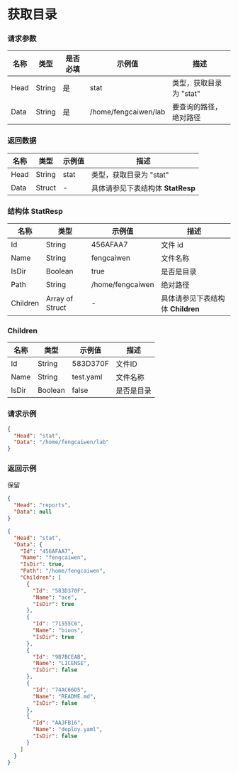 # 获取目录

### 请求参数

| 名称   | 类型     | 是否必填 | 示例值                  | 描述              |
|------|--------|------|----------------------|-----------------|
| Head | String | 是    | stat                 | 类型，获取目录为 "stat" |
| Data | String | 是    | /home/fengcaiwen/lab | 要查询的路径，绝对路径     |

### 返回数据

| 名称   | 类型     | 示例值  | 描述                      |
|------|--------|------|-------------------------|
| Head | String | stat | 类型，获取目录为 "stat"         |
| Data | Struct | -    | 具体请参见下表结构体 **StatResp** |

### 结构体 StatResp

| 名称       | 类型              | 示例值              | 描述                      |
|----------|-----------------|------------------|-------------------------|
| Id       | String          | 456AFAA7         | 文件 id                   |
| Name     | String          | fengcaiwen       | 文件名称                    |
| IsDir    | Boolean         | true             | 是否是目录                   |
| Path     | String          | /home/fengcaiwen | 绝对路径                    |
| Children | Array of Struct | -                | 具体请参见下表结构体 **Children** |

### Children

| 名称    | 类型      | 示例值       | 描述    |
|-------|---------|-----------|-------|
| Id    | String  | 583D370F  | 文件ID  |
| Name  | String  | test.yaml | 文件名称  |
| IsDir | Boolean | false     | 是否是目录 |

### 请求示例

```json
{
  "Head": "stat",
  "Data": "/home/fengcaiwen/lab"
}
```

### 返回示例

保留

```json
{
  "Head": "reports",
  "Data": null
}
```

```json
{
  "Head": "stat",
  "Data": {
    "Id": "456AFAA7",
    "Name": "fengcaiwen",
    "IsDir": true,
    "Path": "/home/fengcaiwen",
    "Children": [
      {
        "Id": "583D370F",
        "Name": "ace",
        "IsDir": true
      },
      {
        "Id": "71555C6",
        "Name": "bioos",
        "IsDir": true
      },
      {
        "Id": "9B7BCEAB",
        "Name": "LICENSE",
        "IsDir": false
      },
      {
        "Id": "74AC66D5",
        "Name": "README.md",
        "IsDir": false
      },
      {
        "Id": "AA3FB16",
        "Name": "deploy.yaml",
        "IsDir": false
      }
    ]
  }
}
```